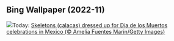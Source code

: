 ## Bing Wallpaper (2022-11)
![](https://www.bing.com/th?id=OHR.Calacas_EN-CA1131179613_UHD.jpg&w=1000)Today: [Skeletons (calacas) dressed up for Día de los Muertos celebrations in Mexico (© Amelia Fuentes Marin/Getty Images)](https://www.bing.com/th?id=OHR.Calacas_EN-CA1131179613_UHD.jpg)